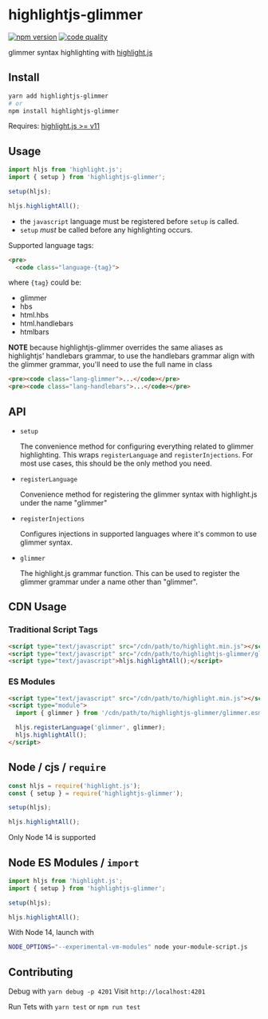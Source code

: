 # highlightjs-glimmer

[![npm version](https://badge.fury.io/js/highlightjs-glimmer.svg)](https://www.npmjs.com/package/highlightjs-glimmer)
[![code quality](https://badgen.net/lgtm/grade/github/NullVoxPopuli/highlightjs-glimmer/js?label=code+quality)](https://lgtm.com/projects/g/NullVoxPopuli/highlightjs-glimmer/)

glimmer syntax highlighting with [highlight.js](https://github.com/highlightjs/highlight.js)

## Install

```bash
yarn add highlightjs-glimmer
# or
npm install highlightjs-glimmer
```

Requires: [highlight.js >= v11](https://github.com/highlightjs/highlight.js)

## Usage

```js
import hljs from 'highlight.js';
import { setup } from 'highlightjs-glimmer';

setup(hljs);

hljs.highlightAll();
```

 - the `javascript` language must be registered before `setup` is called.
 - `setup` _must_ be called before any highlighting occurs.

Supported language tags:

```html
<pre>
  <code class="language-{tag}">
```
where `{tag}` could be:
 - glimmer
 - hbs
 - html.hbs
 - html.handlebars
 - htmlbars

**NOTE** because highlightjs-glimmer overrides the same aliases as highlightjs' handlebars grammar,
to use the handlebars grammar align with the glimmer grammar, you'll need to use the full name in class
```html
<pre><code class="lang-glimmer">...</code></pre>
<pre><code class="lang-handlebars">...</code></pre>
```

## API

- `setup`

    The convenience method for configuring everything related to
    glimmer highlighting. This wraps `registerLanguage` and `registerInjections`.
    For most use cases, this should be the only method you need.

- `registerLanguage`

    Convenience method for registering the glimmer syntax with
    highlight.js under the name "glimmer"

- `registerInjections`

    Configures injections in supported languages where it's common to use glimmer
    syntax.

- `glimmer`

    The highlight.js grammar function. This can be used to register
    the glimmer grammar under a name other than "glimmer".

## CDN Usage

### Traditional Script Tags

```html
<script type="text/javascript" src="/cdn/path/to/highlight.min.js"></script>
<script type="text/javascript" src="/cdn/path/to/highlightjs-glimmer/glimmer.js"></script>
<script type="text/javascript">hljs.highlightAll();</script>
```

### ES Modules

```html
<script type="text/javascript" src="/cdn/path/to/highlight.min.js"></script>
<script type="module">
  import { glimmer } from '/cdn/path/to/highlightjs-glimmer/glimmer.esm.js';

  hljs.registerLanguage('glimmer', glimmer);
  hljs.highlightAll();
</script>
```

## Node / cjs / `require`

```js
const hljs = require('highlight.js');
const { setup } = require('highlightjs-glimmer');

setup(hljs);

hljs.highlightAll();
```

Only Node 14 is supported

## Node ES Modules / `import`

```js
import hljs from 'highlight.js';
import { setup } from 'highlightjs-glimmer';

setup(hljs);

hljs.highlightAll();
```

With Node 14, launch with

```bash
NODE_OPTIONS="--experimental-vm-modules" node your-module-script.js
```

## Contributing

Debug with `yarn debug -p 4201`
Visit `http://localhost:4201`

Run Tets with `yarn test` or `npm run test`

